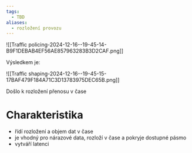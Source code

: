 ```yaml
---
tags:
  - TBD
aliases:
  - rozložení provozu
---
```

![[Traffic policing-2024-12-16--19-45-14-B9F1DEBAB4EF56AE857963283B3D2CAF.png]]

Výsledkem je:

![[Traffic shaping-2024-12-16--19-45-15-17BAF479F184A71C3D13783975DEC65B.png]]

Došlo k rozložení přenosu v čase

# Charakteristika
- řídí rozložení a objem dat v čase
- je vhodný pro nárazové data, rozloží v čase a pokryje dostupné pásmo
- vytváří latenci
